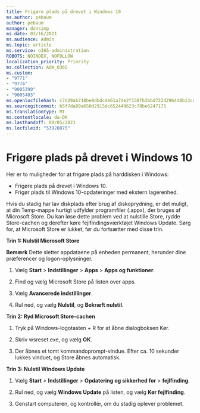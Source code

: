```yaml
---
title: Frigøre plads på drevet i Windows 10
ms.author: pebaum
author: pebaum
manager: dansimp
ms.date: 03/16/2021
ms.audience: Admin
ms.topic: article
ms.service: o365-administration
ROBOTS: NOINDEX, NOFOLLOW
localization_priority: Priority
ms.collection: Adm_O365
ms.custom:
- "9771"
- "9774"
- "9005390"
- "9005403"
ms.openlocfilehash: c7d29ab718be8dbdcde61a7de2f158fb3bbd722d2964d8b13cde9936dd1e5ee1
ms.sourcegitcommit: b5f7da89a650d2915dc652449623c78be6247175
ms.translationtype: MT
ms.contentlocale: da-DK
ms.lasthandoff: 08/05/2021
ms.locfileid: "53928075"
---
```

# <a name="free-up-drive-space-in-windows-10"></a>Frigøre plads på drevet i Windows 10

Her er to muligheder for at frigøre plads på harddisken i Windows:

- Frigøre plads på drevet i Windows 10.
- Frigør plads til Windows 10-opdateringer med ekstern lagerenhed.

Hvis du stadig har lav diskplads efter brug af diskoprydning, er det muligt, at din Temp-mappe hurtigt udfylder programfiler (.appx), der bruges af Microsoft Store. Du kan løse dette problem ved at nulstille Store, rydde Store-cachen og derefter køre fejlfindingsværktøjet Windows Update. Sørg for, at Microsoft Store er lukket, før du fortsætter med disse trin.

**Trin 1: Nulstil Microsoft Store**

**Bemærk** Dette sletter appdataene på enheden permanent, herunder dine præferencer og logon-oplysninger.

1. Vælg **Start** > **Indstillinger** > **Apps** > **Apps og funktioner**.

1. Find og vælg Microsoft Store på listen over apps.

1. Vælg **Avancerede indstillinger**.

1. Rul ned, og vælg **Nulstil**, og **Bekræft nulstil**.

**Trin 2: Ryd Microsoft Store-cachen**

1. Tryk på Windows-logotasten + R for at åbne dialogboksen Kør.

1. Skriv wsreset.exe, og vælg **OK**.

1. Der åbnes et tomt kommandoprompt-vindue. Efter ca. 10 sekunder lukkes vinduet, og Store åbnes automatisk.

**Trin 3: Nulstil Windows Update**

1. Vælg **Start** > **Indstillinger** > **Opdatering og sikkerhed for** > **fejlfinding**.

1. Rul ned, og vælg **Windows Update** på listen, og vælg **Kør fejlfinding**.

1. Genstart computeren, og kontrollér, om du stadig oplever problemet.

